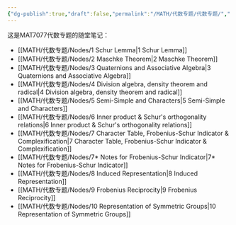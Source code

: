 ```yaml
---
{"dg-publish":true,"draft":false,"permalink":"/MATH/代数专题/代数专题/","dgPassFrontmatter":true}
---
```



这是MAT7077代数专题的随堂笔记：

- [[MATH/代数专题/Nodes/1 Schur Lemma\|1 Schur Lemma]]
- [[MATH/代数专题/Nodes/2 Maschke Theorem\|2 Maschke Theorem]]
- [[MATH/代数专题/Nodes/3 Quaternions and Associative Algebra\|3 Quaternions and Associative Algebra]]
- [[MATH/代数专题/Nodes/4 Division algebra, density theorem and radical\|4 Division algebra, density theorem and radical]]
- [[MATH/代数专题/Nodes/5 Semi-Simple and Characters\|5 Semi-Simple and Characters]]
- [[MATH/代数专题/Nodes/6 Inner product & Schur's orthogonality relations\|6 Inner product & Schur's orthogonality relations]]
- [[MATH/代数专题/Nodes/7 Character Table, Frobenius-Schur Indicator & Complexification\|7 Character Table, Frobenius-Schur Indicator & Complexification]]
- [[MATH/代数专题/Nodes/7* Notes for Frobenius-Schur Indicator\|7* Notes for Frobenius-Schur Indicator]]
- [[MATH/代数专题/Nodes/8 Induced Representation\|8 Induced Representation]]
- [[MATH/代数专题/Nodes/9 Frobenius Reciprocity\|9 Frobenius Reciprocity]]
- [[MATH/代数专题/Nodes/10 Representation of Symmetric Groups\|10 Representation of Symmetric Groups]]

